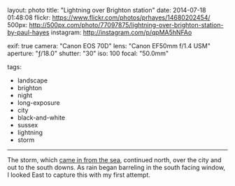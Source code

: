 layout: photo
title: "Lightning over Brighton station"
date: 2014-07-18 01:48:08
flickr: https://www.flickr.com/photos/prhayes/14680202454/
500px: http://500px.com/photo/77097875/lightning-over-brighton-station-by-paul-hayes
instagram: http://instagram.com/p/qpMA5hNFAo

exif: true
camera: "Canon EOS 70D"
lens: "Canon EF50mm f/1.4 USM"
aperture: "ƒ/18.0"
shutter: "30"
iso: 100
focal: "50.0mm"

tags:
  - landscape
  - brighton
  - night
  - long-exposure
  - city
  - black-and-white
  - sussex
  - lightning
  - storm
---

The storm, which [came in from the sea](/2014-07/lightning-brighton/), continued north, over the city and out to the south downs. As rain began barreling in the south facing window, I looked East to capture this with my first attempt.
